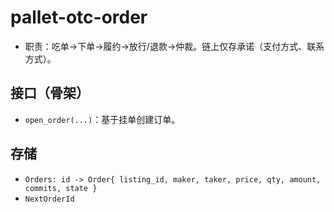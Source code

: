 # pallet-otc-order

- 职责：吃单→下单→履约→放行/退款→仲裁。链上仅存承诺（支付方式、联系方式）。

## 接口（骨架）
- `open_order(...)`：基于挂单创建订单。

## 存储
- `Orders: id -> Order{ listing_id, maker, taker, price, qty, amount, commits, state }`
- `NextOrderId`
